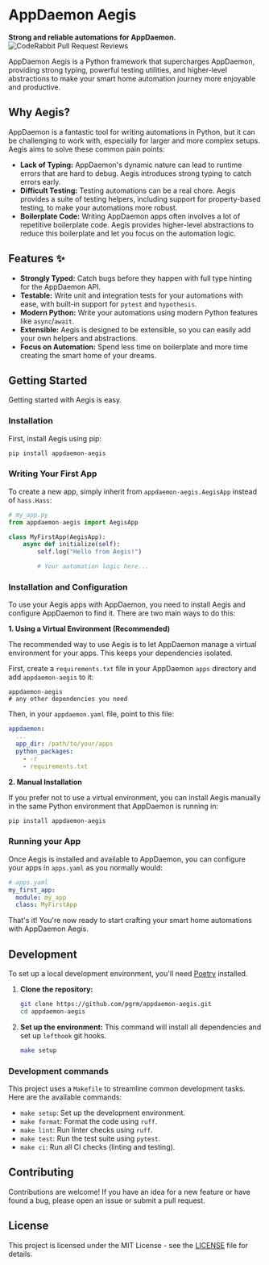 # AppDaemon Aegis

**Strong and reliable automations for AppDaemon.** ![CodeRabbit Pull Request Reviews](https://img.shields.io/coderabbit/prs/github/pgrm/appdaemon-aegis?utm_source=oss&utm_medium=github&utm_campaign=pgrm%2Fappdaemon-aegis&labelColor=171717&color=FF570A&link=https%3A%2F%2Fcoderabbit.ai&label=CodeRabbit+Reviews)

AppDaemon Aegis is a Python framework that supercharges AppDaemon, providing strong typing, powerful testing utilities, and higher-level abstractions to make your smart home automation journey more enjoyable and productive.

## Why Aegis?

AppDaemon is a fantastic tool for writing automations in Python, but it can be challenging to work with, especially for larger and more complex setups. Aegis aims to solve these common pain points:

- **Lack of Typing:** AppDaemon's dynamic nature can lead to runtime errors that are hard to debug. Aegis introduces strong typing to catch errors early.
- **Difficult Testing:** Testing automations can be a real chore. Aegis provides a suite of testing helpers, including support for property-based testing, to make your automations more robust.
- **Boilerplate Code:** Writing AppDaemon apps often involves a lot of repetitive boilerplate code. Aegis provides higher-level abstractions to reduce this boilerplate and let you focus on the automation logic.

## Features ✨

- **Strongly Typed:** Catch bugs before they happen with full type hinting for the AppDaemon API.
- **Testable:** Write unit and integration tests for your automations with ease, with built-in support for `pytest` and `hypothesis`.
- **Modern Python:** Write your automations using modern Python features like `async`/`await`.
- **Extensible:** Aegis is designed to be extensible, so you can easily add your own helpers and abstractions.
- **Focus on Automation:** Spend less time on boilerplate and more time creating the smart home of your dreams.

## Getting Started

Getting started with Aegis is easy.

### Installation

First, install Aegis using pip:

```bash
pip install appdaemon-aegis
```

### Writing Your First App

To create a new app, simply inherit from `appdaemon-aegis.AegisApp` instead of `hass.Hass`:

```python
# my_app.py
from appdaemon-aegis import AegisApp

class MyFirstApp(AegisApp):
    async def initialize(self):
        self.log("Hello from Aegis!")

        # Your automation logic here...
```

### Installation and Configuration

To use your Aegis apps with AppDaemon, you need to install Aegis and configure AppDaemon to find it. There are two main ways to do this:

**1. Using a Virtual Environment (Recommended)**

The recommended way to use Aegis is to let AppDaemon manage a virtual environment for your apps. This keeps your dependencies isolated.

First, create a `requirements.txt` file in your AppDaemon `apps` directory and add `appdaemon-aegis` to it:

```
appdaemon-aegis
# any other dependencies you need
```

Then, in your `appdaemon.yaml` file, point to this file:

```yaml
appdaemon:
  ...
  app_dir: /path/to/your/apps
  python_packages:
    - -r
    - requirements.txt
```

**2. Manual Installation**

If you prefer not to use a virtual environment, you can install Aegis manually in the same Python environment that AppDaemon is running in:

```bash
pip install appdaemon-aegis
```

### Running your App

Once Aegis is installed and available to AppDaemon, you can configure your apps in `apps.yaml` as you normally would:

```yaml
# apps.yaml
my_first_app:
  module: my_app
  class: MyFirstApp
```

That's it! You're now ready to start crafting your smart home automations with AppDaemon Aegis.

## Development

To set up a local development environment, you'll need [Poetry](https://python-poetry.org/docs/#installation) installed.

1.  **Clone the repository:**

    ```bash
    git clone https://github.com/pgrm/appdaemon-aegis.git
    cd appdaemon-aegis
    ```

2.  **Set up the environment:**
    This command will install all dependencies and set up `lefthook` git hooks.

    ```bash
    make setup
    ```

### Development commands

This project uses a `Makefile` to streamline common development tasks. Here are the available commands:

- `make setup`: Set up the development environment.
- `make format`: Format the code using `ruff`.
- `make lint`: Run linter checks using `ruff`.
- `make test`: Run the test suite using `pytest`.
- `make ci`: Run all CI checks (linting and testing).

## Contributing

Contributions are welcome! If you have an idea for a new feature or have found a bug, please open an issue or submit a pull request.

## License

This project is licensed under the MIT License - see the [LICENSE](LICENSE) file for details.
